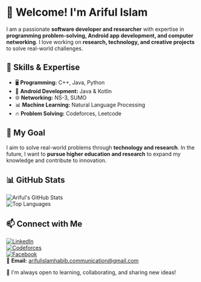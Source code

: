 # 👋 Welcome! I'm Ariful Islam  

I am a passionate **software developer and researcher** with expertise in **programming problem-solving, Android app development, and computer networking**. I love working on **research, technology, and creative projects** to solve real-world challenges.  

## 🚀 Skills & Expertise  
- 🖥️ **Programming:** C++, Java, Python  
- 📱 **Android Development:** Java & Kotlin  
- 🌐 **Networking:** NS-3, SUMO  
- 📊 **Machine Learning:** Natural Language Processing  
- 🔥 **Problem Solving:** Codeforces, Leetcode  

## 📌 My Goal  
I aim to solve real-world problems through **technology and research**. In the future, I want to **pursue higher education and research** to expand my knowledge and contribute to innovation.  

## 📊 GitHub Stats  
![Ariful's GitHub Stats](https://github-readme-stats.vercel.app/api?username=your-username&show_icons=true&theme=radical)  
![Top Languages](https://github-readme-stats.vercel.app/api/top-langs/?username=your-username&layout=compact&theme=radical)  

## 📫 Connect with Me  
[![LinkedIn](https://img.shields.io/badge/LinkedIn-Ariful%20Islam-blue?logo=linkedin&style=flat)](https://www.linkedin.com/in/ariful-islam-habib/)  
[![Codeforces](https://img.shields.io/badge/Codeforces-Bybers_-blue?logo=codeforces&style=flat)](https://codeforces.com/profile/Bybers_)  
[![Facebook](https://img.shields.io/badge/Facebook-Ariful%20Islam-blue?logo=facebook&style=flat)](https://www.facebook.com/ariful.islam.habib.m/)  
📧 **Email:** arifulislamhabib.communication@gmail.com  

🙌 I'm always open to learning, collaborating, and sharing new ideas!  
